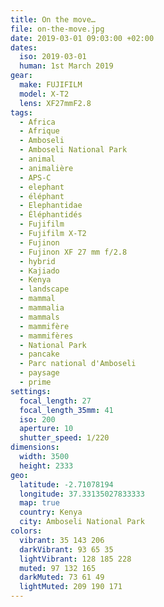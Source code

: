 ```yaml
---
title: On the move…
file: on-the-move.jpg
date: 2019-03-01 09:03:00 +02:00
dates:
  iso: 2019-03-01
  human: 1st March 2019
gear:
  make: FUJIFILM
  model: X-T2
  lens: XF27mmF2.8
tags:
  - Africa
  - Afrique
  - Amboseli
  - Amboseli National Park
  - animal
  - animalière
  - APS-C
  - elephant
  - éléphant
  - Elephantidae
  - Éléphantidés
  - Fujifilm
  - Fujifilm X-T2
  - Fujinon
  - Fujinon XF 27 mm f/2.8
  - hybrid
  - Kajiado
  - Kenya
  - landscape
  - mammal
  - mammalia
  - mammals
  - mammifère
  - mammifères
  - National Park
  - pancake
  - Parc national d'Amboseli
  - paysage
  - prime
settings:
  focal_length: 27
  focal_length_35mm: 41
  iso: 200
  aperture: 10
  shutter_speed: 1/220
dimensions:
  width: 3500
  height: 2333
geo:
  latitude: -2.71078194
  longitude: 37.33135027833333
  map: true
  country: Kenya
  city: Amboseli National Park
colors:
  vibrant: 35 143 206
  darkVibrant: 93 65 35
  lightVibrant: 128 185 228
  muted: 97 132 165
  darkMuted: 73 61 49
  lightMuted: 209 190 171
---
```



